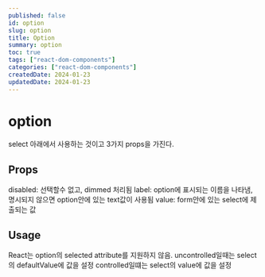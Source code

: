 ```yaml
---
published: false
id: option
slug: option
title: Option
summary: option
toc: true
tags: ["react-dom-components"]
categories: ["react-dom-components"]
createdDate: 2024-01-23
updatedDate: 2024-01-23
---
```


# option

select 아래에서 사용하는 것이고 3가지 props을 가진다.

## Props

disabled: 선택할수 없고, dimmed 처리됨
label: option에 표시되는 이름을 나타냄, 명시되지 않으면 option안에 있는 text값이 사용됨
value: form안에 있는 select에 제출되는 값

## Usage

React는 option의 selected attribute를 지원하지 않음.
uncontrolled일때는 select의 defaultValue에 값을 설정
controlled일떄는 select의 value에 값을 설정
